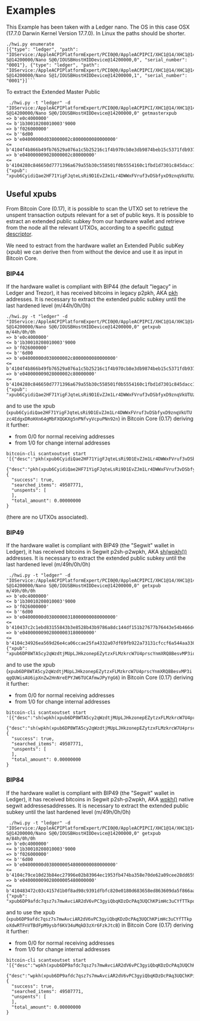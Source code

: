 # Examples

This Example has been taken with a Ledger nano. 
The OS in this case OSX (17.7.0 Darwin Kernel Version 17.7.0). In Linux the paths should be shorter.


```
./hwi.py enumerate
[{"type": "ledger", "path": "IOService:/AppleACPIPlatformExpert/PCI0@0/AppleACPIPCI/XHC1@14/XHC1@14000000/HS02@14200000/Nano S@14200000/Nano S@0/IOUSBHostHIDDevice@14200000,0", "serial_number": "0001"}, {"type": "ledger", "path": "IOService:/AppleACPIPlatformExpert/PCI0@0/AppleACPIPCI/XHC1@14/XHC1@14000000/HS02@14200000/Nano S@14200000/Nano S@1/IOUSBHostHIDDevice@14200000,1", "serial_number": "0001"}]```
```

To extract the Extended Master Public  

```
 ./hwi.py -t "ledger" -d "IOService:/AppleACPIPlatformExpert/PCI0@0/AppleACPIPCI/XHC1@14/XHC1@14000000/HS02@14200000/Nano S@14200000/Nano S@0/IOUSBHostHIDDevice@14200000,0" getmasterxpub
=> b'e0c4000000'
<= b'1b30010208010003'9000
=> b'f026000000'
<= b''6d00
=> b'e04000000d038000002c8000000080000000'
<= b'4104f4b866b49fb76529a076a1c5b25216c1f4b970cb8e3db9874beb15c5371fdb93747fde522d63be4a564dcda8a71c889f5165eac2990cafee9d416141ae8b09c722313667774c7a76697157783146317a653365676850464d58655438666a57466f4b66f9a82310c4530360ec3fee42049fbb7a3c0bfa72fdf2c5b25b09f1c3df21c938'9000
=> b'e040000009028000002c80000000'
<= b'4104280c846650d7771396a679a55b30c558501f0b5554160c1fbd1d7301c845dacc10c256af2c8d6a13ae4a83763fa747c0d4c09cfa60bfc16714e10b0a938a4a6a2231485451557a6535486571334872553755435174564652745a535839615352674a65d62f97789c088a0b0c3ed57754f75273c6696c0d7812c702ca4f2f72c8631c04'9000
{"xpub": "xpub6CyidiQae2HF71YigFJqteLsRi9D1EvZJm1Lr4DWWxFVruf3vDSbfyxD9znqVkUTUzc4EdgxDRoHXn64gMbFXQGKXg5nPNfvyVcpuPNn92n"}

```

## Useful xpubs

From Bitcoin Core (0.17), it is possible to scan the UTXO set to retrieve the unspent transaction 
outputs relevant for a set of public keys.
It is possible to estract an extended public subkey from our hardware wallet and retrieve from the node 
all the relevant UTXOs, according to a specific [output descriptor][1].

We need to estract from the hardware wallet an Extended Public subKey (xpub) we can derive then 
from without the device and use it as input in Bitcoin Core.

### BIP44

If the hardware wallet is compliant with BIP44 (the default "legacy" in Ledger and Trezor), it has received bitcoins in 
legacy p2pkh, AKA [pkh][1] addresses.
It is necessary to extract the extended public subkey until the last hardened level (m/44h/0h/0h)

```
./hwi.py -t "ledger" -d "IOService:/AppleACPIPlatformExpert/PCI0@0/AppleACPIPCI/XHC1@14/XHC1@14000000/HS02@14200000/Nano S@14200000/Nano S@0/IOUSBHostHIDDevice@14200000,0" getxpub  m/44h/0h/0h
=> b'e0c4000000'
<= b'1b30010208010003'9000
=> b'f026000000'
<= b''6d00
=> b'e04000000d038000002c8000000080000000'
<= b'4104f4b866b49fb76529a076a1c5b25216c1f4b970cb8e3db9874beb15c5371fdb93747fde522d63be4a564dcda8a71c889f5165eac2990cafee9d416141ae8b09c722313667774c7a76697157783146317a653365676850464d58655438666a57466f4b66f9a82310c4530360ec3fee42049fbb7a3c0bfa72fdf2c5b25b09f1c3df21c938'9000
=> b'e040000009028000002c80000000'
<= b'4104280c846650d7771396a679a55b30c558501f0b5554160c1fbd1d7301c845dacc10c256af2c8d6a13ae4a83763fa747c0d4c09cfa60bfc16714e10b0a938a4a6a2231485451557a6535486571334872553755435174564652745a535839615352674a65d62f97789c088a0b0c3ed57754f75273c6696c0d7812c702ca4f2f72c8631c04'9000
{"xpub": "xpub6CyidiQae2HF71YigFJqteLsRi9D1EvZJm1Lr4DWWxFVruf3vDSbfyxD9znqVkUTUzc4EdgxDRoHXn64gMbFXQGKXg5nPNfvyVcpuPNn92n"}

```
and to use the xpub (`xpub6CyidiQae2HF71YigFJqteLsRi9D1EvZJm1Lr4DWWxFVruf3vDSbfyxD9znqVkUTUzc4EdgxDRoHXn64gMbFXQGKXg5nPNfvyVcpuPNn92n`)
in Bitcoin Core (0.17) deriving it further:
* from 0/0 for normal receiving addresses
* from 1/0 for change internal addresses 

```
bitcoin-cli scantxoutset start '[{"desc":"pkh(xpub6CyidiQae2HF71YigFJqteLsRi9D1EvZJm1Lr4DWWxFVruf3vDSbfyxD9znqVkUTUzc4EdgxDRoHXn64gMbFXQGKXg5nPNfvyVcpuPNn92n/0/*)","range":100},
 {"desc":"pkh(xpub6CyidiQae2HF71YigFJqteLsRi9D1EvZJm1Lr4DWWxFVruf3vDSbfyxD9znqVkUTUzc4EdgxDRoHXn64gMbFXQGKXg5nPNfvyVcpuPNn92n/1/*)","range":100}]'
{
  "success": true,
  "searched_items": 49507771,
  "unspents": [
  ],
  "total_amount": 0.00000000
}
```
(there are no UTXOs associated).


### BIP49

If the hardware wallet is compliant with BIP49 (the "Segwit" wallet in Ledger), it has received bitcoins in 
Segwit p2sh-p2wpkh, AKA [sh(wpkh())][1] addresses.
It is necessary to extract the extended public subkey until the last hardened level (m/49h/0h/0h)

```
 ./hwi.py -t "ledger" -d "IOService:/AppleACPIPlatformExpert/PCI0@0/AppleACPIPCI/XHC1@14/XHC1@14000000/HS02@14200000/Nano S@14200000/Nano S@0/IOUSBHostHIDDevice@14200000,0" getxpub  m/49h/0h/0h
=> b'e0c4000000'
<= b'1b30010208010003'9000
=> b'f026000000'
<= b''6d00
=> b'e04000000d03800000318000000080000000'
<= b'410437c2c1ebd83155843b3e8528b43b9786a8dc144df151b27677b76443e54b466d46b0d909d07065a2305cbba41709c78d886be37e446352186a682e9a3f9e2adc22314a594538323869434b7043576368665377396832746857377a533469486e4c444444dcdbabc6f75fbe7609bab04beb88566e3bfc98f66ab030d1af2a070f4064ec'9000
=> b'e040000009028000003180000000'
<= b'4104c34926ea569d26e4ca06ccae25fa4332a07df69fb922a73131cfccf6a544aa3309af253eb5cee3caf8ca9a347a9e8d4429ac55b7a13f72aca36ebb51ca0f489e22314e546e3969454c587046324264664b6f326f316265785a72526e75396d65764663b310aae1803b63157ef3bb7394f985126e5f9ad4b3a6bcb118cd97875dc0e1ce'9000
{"xpub": "xpub6DP8WTA5cy2qWzdtjMUpLJHkzonepEZytzxFLMzkrcW7U4prscYnmXRQ8BesvMP3iqgQUWisAU6ipXnZw2HnNreEPYJW6TUCAfmwJPyYgG6"}
```
and to use the xpub (`xpub6DP8WTA5cy2qWzdtjMUpLJHkzonepEZytzxFLMzkrcW7U4prscYnmXRQ8BesvMP3iqgQUWisAU6ipXnZw2HnNreEPYJW6TUCAfmwJPyYgG6`)
in Bitcoin Core (0.17) deriving it further:
* from 0/0 for normal receiving addresses
* from 1/0 for change internal addresses 

```
bitcoin-cli scantxoutset start '[{"desc":"sh(wpkh(xpub6DP8WTA5cy2qWzdtjMUpLJHkzonepEZytzxFLMzkrcW7U4prscYnmXRQ8BesvMP3iqgQUWisAU6ipXnZw2HnNreEPYJW6TUCAfmwJPyYgG6/0/*))","range":100},
 {"desc":"sh(wpkh(xpub6DP8WTA5cy2qWzdtjMUpLJHkzonepEZytzxFLMzkrcW7U4prscYnmXRQ8BesvMP3iqgQUWisAU6ipXnZw2HnNreEPYJW6TUCAfmwJPyYgG6/1/*))","range":100}]'
{
  "success": true,
  "searched_items": 49507771,
  "unspents": [
  ],
  "total_amount": 0.00000000
}
```

### BIP84

If the hardware wallet is compliant with BIP49 (the "Segwit" wallet in Ledger), it has received bitcoins in 
Segwit p2sh-p2wpkh, AKA [wpkh()][1] native segwit addressesaddresses.
It is necessary to extract the extended public subkey until the last hardened level (m/49h/0h/0h)

```
 ./hwi.py -t "ledger" -d "IOService:/AppleACPIPlatformExpert/PCI0@0/AppleACPIPCI/XHC1@14/XHC1@14000000/HS02@14200000/Nano S@14200000/Nano S@0/IOUSBHostHIDDevice@14200000,0" getxpub  m/84h/0h/0h
=> b'e0c4000000'
<= b'1b30010208010003'9000
=> b'f026000000'
<= b''6d00
=> b'e04000000d03800000548000000080000000'
<= b'4104c79ce10d23b84ec27996e02b83964ec1953fb474ba358e70de62a09cee28dd6590f76b105fb2707c74bbefff0b4aea4156364dd813826848e8c3240d286781b722314270736737486455576a483753704535386e6d62654642773367595a554536776b2017f28f680893adfc004f5ec6db3654577c19b463326329b5d1d90de8dc24cf'9000
=> b'e040000009028000005480000000'
<= b'410483472c03c4157d1b0f8ad98c9391dfbfc820e0180d683658ed863609da5f866aafa260048bc42cd97cb997479fd2619c5d160af68a442a80567b41fe3e763fbe22314e5531544d796971575871367278746375424a3433376d4e75736d745a73554769c03458c3a331489e3271a24a76f4ab024e040e7de7b5e88d8ce058d414f565c2'9000
{"xpub": "xpub6DP9afdc7qsz7s7mwAvciAR2dV6vPC3gyiQbqKDzDcPAq3UQChKPimHc3uCYfTTkpoXdwRTFnVTBdFpM9ysbf6KV34uMqkD3zXr6FzkJtcB"}

```
and to use the xpub (`xpub6DP9afdc7qsz7s7mwAvciAR2dV6vPC3gyiQbqKDzDcPAq3UQChKPimHc3uCYfTTkpoXdwRTFnVTBdFpM9ysbf6KV34uMqkD3zXr6FzkJtcB`) 
in Bitcoin Core (0.17) deriving it further:
* from 0/0 for normal receiving addresses
* from 1/0 for change internal addresses 

```
bitcoin-cli scantxoutset start '[{"desc":"wpkh(xpub6DP9afdc7qsz7s7mwAvciAR2dV6vPC3gyiQbqKDzDcPAq3UQChKPimHc3uCYfTTkpoXdwRTFnVTBdFpM9ysbf6KV34uMqkD3zXr6FzkJtcB/0/*)","range":100},
 {"desc":"wpkh(xpub6DP9afdc7qsz7s7mwAvciAR2dV6vPC3gyiQbqKDzDcPAq3UQChKPimHc3uCYfTTkpoXdwRTFnVTBdFpM9ysbf6KV34uMqkD3zXr6FzkJtcB/1/*)","range":100}]'
{
  "success": true,
  "searched_items": 49507771,
  "unspents": [
  ],
  "total_amount": 0.00000000
}

```


[1]: https://github.com/bitcoin/bitcoin/blob/master/doc/descriptors.md



